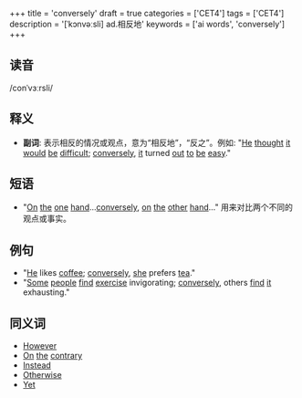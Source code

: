 +++
title = 'conversely'
draft = true
categories = ['CET4']
tags = ['CET4']
description = '[ˈkɔnvəːsli] ad.相反地'
keywords = ['ai words', 'conversely']
+++

## 读音
/conˈvɜːrsli/

## 释义
- **副词**: 表示相反的情况或观点，意为“相反地”，“反之”。例如: "[He](/post/he/) [thought](/post/thought/) [it](/post/it/) [would](/post/would/) [be](/post/be/) [difficult](/post/difficult/); [conversely](/post/conversely/), [it](/post/it/) turned [out](/post/out/) [to](/post/to/) [be](/post/be/) [easy](/post/easy/)."

## 短语
- "[On](/post/on/) [the](/post/the/) [one](/post/one/) [hand](/post/hand/)...[conversely](/post/conversely/), [on](/post/on/) [the](/post/the/) [other](/post/other/) [hand](/post/hand/)..." 用来对比两个不同的观点或事实。

## 例句
- "[He](/post/he/) likes [coffee](/post/coffee/); [conversely](/post/conversely/), [she](/post/she/) prefers [tea](/post/tea/)."
- "[Some](/post/some/) [people](/post/people/) [find](/post/find/) [exercise](/post/exercise/) invigorating; [conversely](/post/conversely/), others [find](/post/find/) [it](/post/it/) exhausting."

## 同义词
- [However](/post/however/)
- [On](/post/on/) [the](/post/the/) [contrary](/post/contrary/)
- [Instead](/post/instead/)
- [Otherwise](/post/otherwise/)
- [Yet](/post/yet/)
